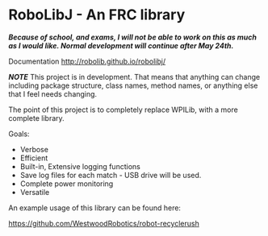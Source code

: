 RoboLibJ - An FRC library
==

***Because of school, and exams, I will not be able to work on this as much as I would like. Normal development will continue after May 24th.***

Documentation
http://robolib.github.io/robolibj/

***NOTE***
This project is in development. That means that anything can change
including package structure, class names, method names, or anything
else that I feel needs changing.

The point of this project is to completely replace WPILib, with a more complete library.

Goals:
 * Verbose
 * Efficient
 * Built-in, Extensive logging functions
  * Save log files for each match - USB drive will be used.
  * Complete power monitoring
 * Versatile

An example usage of this library can be found here:

https://github.com/WestwoodRobotics/robot-recyclerush
